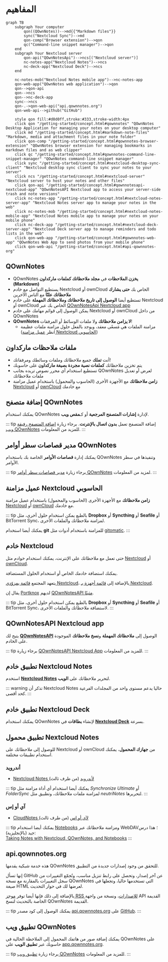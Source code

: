 # المفاهيم

```mermaid
graph TB
    subgraph Your computer
        qon((QOwnNotes))-->md{{"Markdown files"}}
        sync("Nextcloud Sync")-->md
        qon-comp("Browser extension")-->qon
        qc("Command-line snippet manager")-->qon
    end
    subgraph Your Nextcloud server
        qon-api("QOwnNotesApi")-->ncs[("Nextcloud server")]
        nc-notes-app("Nextcloud Notes")-->ncs
        nc-deck-app("Nextcloud Deck")-->ncs
    end

    nc-notes-mob("Nextcloud Notes mobile app")-->nc-notes-app
    qon-web-app("QOwnNotes web application")-->qon
    qon-->qon-api
    qon-->ncs
    qon-->nc-deck-app
    sync-->ncs
    qon-.->qon-web-api("api.qownnotes.org")
    qon-web-api-->github("GitHub")

    style qon fill:#d0d0ff,stroke:#333,stroke-width:4px
    click qon "/getting-started/concept.html#qownnotes" "QOwnNotes Desktop Application for managing your notes on your desktop computer"
    click md "/getting-started/concept.html#markdown-note-files" "Markdown, media and attachment files in your note folder"
    click qon-comp "/getting-started/concept.html#qownnotes-browser-extension" "QOwnNotes browser extension for managing bookmarks in markdown files and as web clipper"
    click qc "/getting-started/concept.html#qownnotes-command-line-snippet-manager" "QOwnNotes command-line snippet manager"
    click sync "/getting-started/concept.html#nextcloud-desktop-sync-client" "Nextcloud desktop sync client to sync your notes to your server"
    click ncs "/getting-started/concept.html#nextcloud-server" "Nextcloud server to host your notes and other files"
    click qon-api "/getting-started/concept.html#qownnotesapi-nextcloud-app" "QOwnNotesAPI Nextcloud app to access your server-side trash and note versions"
    click nc-notes-app "/getting-started/concept.html#nextcloud-notes-server-app" "Nextcloud Notes server app to manage your notes in the web"
    click nc-notes-mob "/getting-started/concept.html#nextcloud-notes-mobile-app" "Nextcloud Notes mobile app to manage your notes on your mobile phone"
    click nc-deck-app "/getting-started/concept.html#nextcloud-deck-server-app" "Nextcloud Deck server app to manage reminders and todo lists in the web"
    click qon-web-app "/getting-started/concept.html#qownnotes-web-app" "QOwnNotes Web App to send photos from your mobile phone"
    click qon-web-api "/getting-started/concept.html#api-qownnotes-org"
```

## QOwnNotes

- QOwnNotes **يخزن الملاحظات** في **مجلد ملاحظاتك كملفات ماركداون (Markdown)**
- يستطيع التواصل مع خادم Nextcloud أو ownCloud الخاص بك **حتى يشارك ملاحظاتك علنًا** مع الناس الآخرين
- تستطيع أيضا **الوصول إلى تاريخ ملاحظاتك وملاحظاتك المهملة** على خادم Nextcloud أو ownCloud الخاص بك عبر [QOwnNotesApi Nextcloud app](#qownnotesapi-nextcloud-app)
- يمكن الوصول إلى قوائم مهامك على خادم Nextcloud أو ownCloud من داخل QOwnNotes
- **QOwnNotes لا يزامن ملاحظاتك** ولا ملفات الوسائط أو المرفقات!
    - مزامنة الملفات هي مَسعًى معقد، ويوجد بالفعل حلول مزامنة ملفات عظيمة (انظر [عميل مزامنة Nextcloud الحاسوبي](#nextcloud-desktop-sync-client))


## ملفات ملاحظات ماركداون

- أنت **تملك** جميع ملاحظاتك وملفات وسائطك ومرفقاتك!
- يتم تخزين ملاحظاتك **كملفات نصية مجردة بصيغة ماركداون** على حاسوبك
- تستطيع استخدام أي محرر نصوص تريده بجانب QOwnNotes لعرض أو تعديل ملفات ملاحظاتك
- **زامن ملاحظاتك** مع الأجهزة الأخرى (الحاسوب والمحمول) باستخدام عميل مزامنة [Nextcloud](https://nextcloud.com/) أو [ownCloud](https://owncloud.org/) مع&nbsp;خادمك


## إضافة متصفح QOwnNotes

يمكنك استخدام QOwnNotes لإدارة **إشارات المتصفح المرجعية** أو كـ**مقص ويب**.

::: tip
إضافة المتصفح تعمل **بدون اتصال بالإنترنت**. برجاء زيارة [إضافة المتصفح رفيقة ويب QOwnNotes](browser-extension.md) للمزيد من المعلومات.
:::

## مدير قصاصات سطر أوامر QOwnNotes

يمكنك إدارة **قصاصات الأوامر** الخاصة بك باستخدام QOwnNotes وتنفيذها في سطر الأوامر.

::: tip
برجاء زيارة [مدير قصاصات سطر أوامر QOwnNotes](command-line-snippet-manager.md) لمزيد من المعلومات.
:::

## عميل مزامنة Nextcloud الحاسوبي

**زامن ملاحظاتك** مع الأجهزة الأخرى (الحاسوب والمحمول) باستخدام عميل مزامنة [Nextcloud](https://nextcloud.com/) أو [ownCloud](https://owncloud.org/) مع&nbsp;خادمك.

::: tip
بالطبع يمكن استخدام حلول أخرى، مثل **Dropbox** أو **Syncthing** أو **Seafile** أو BitTorrent Sync، لمزامنة ملاحظاتك والملفات الأخرى.

يمكنك أيضا استخدام **git** للمزامنة باستخدام أدوات مثل [gitomatic](https://github.com/muesli/gitomatic/).
:::

## خادم Nextcloud

حتى تعمل مع ملاحظاتك على الإنترنت، يمكنك استخدام خوادم مثل [Nextcloud](https://nextcloud.com/) أو [ownCloud](https://owncloud.org/).

يمكنك استضافة خادمك الخاص أو استخدام الحلول المستضافة.

يتعهد المجتمع [قائمة بمزوّدي Nextcloud](https://github.com/nextcloud/providers#providers)، بالإضافة إلى [قائمة أجهزة بـ&nbsp;Nextcloud](https://nextcloud.com/devices/).

يقال إن [Portknox](https://portknox.net) لديهم [QOwnNotesAPI مثبتًا](https://portknox.net/en/app_listing).

::: tip
بالطبع يمكن استخدام حلول أخرى، مثل **Dropbox** أو **Syncthing** أو **Seafile** أو BitTorrent Sync، لاستضافة ملاحظاتك والملفات الأخرى.
:::

## QOwnNotesAPI Nextcloud app

يتيح لك [**QOwnNotesAPI**](https://github.com/pbek/qownnotesapi) الوصول إلى **ملاحظاتك المهملة** و**نسخ ملاحظاتك** الموجودة على الخادم.

::: tip
برجاء زيارة [QOwnNotesAPI Nextcloud App](qownnotesapi.md) للمزيد من المعلومات.
:::

## تطبيق خادم Nextcloud Notes

استخدم [**Nextcloud Notes**](https://github.com/nextcloud/notes) لتحرير ملاحظاتك على **الويب**.

::: warning
تذكر أن Nextcloud Notes حاليا يدعم مستوى واحد من المجلدات الفرعية كحد أقصى.
:::

## تطبيق خادم Nextcloud Deck

يمكنك استخدام QOwnNotes لإنشاء **بطاقات** في [**Nextcloud Deck**](https://github.com/nextcloud/deck) بسرعة.

## تطبيق محمول Nextcloud Notes

للوصول إلى ملاحظاتك على Nextcloud أو ownCloud من **جهازك المحمول**، يمكنك استخدام تطبيقات مختلفة.

### أندرويد

- [Nextcloud Notes لأندرويد](https://play.google.com/store/apps/details?id=it.niedermann.owncloud.notes) (من طرف ثالث)

::: tip
يمكنك أيضا استخدام أي أداة مزامنة مثل *Synchronize Ultimate* أو *FolderSync* لمزامنة ملفات ملاحظاتك، وتطبيق مثل *neutriNotes* لتحريرها.
:::

### آي أو إس

- [CloudNotes لآي أو إس](https://itunes.apple.com/de/app/cloudnotes-owncloud-notes/id813973264?mt=8) (من طرف ثالث)

::: tip
يمكنك أيضا استخدام [Notebooks](https://itunes.apple.com/us/app/notebooks-write-and-organize/id780438662) ومزامنة ملاحظاتك عبر WebDAV؛ هذا درس جيد (بالإنجليزية):<br/>[Taking Notes with Nextcloud, QOwnNotes, and Notebooks](https://lifemeetscode.com/blog/taking-notes-with-nextcloud-qownnotes-and-notebooks)
:::

## api.qownnotes.org

هذه خدمة شبكية يقدمها QOwnNotes للتحقق من وجود إصدارات جديدة من التطبيق.

إنها تسأل GitHub عن آخر إصدار، وتحصل على رابط تنزيل مناسب، وتُجمّع التغييرات من سجل التغييرات بالمقارنة مع نسخة QOwnNotes التي تستخدمها حاليا، وتجعلها في صيغة HTML لعرضها لك في حوار التحديث.

بالإضافة إلى ذلك فإنها أيضا توفر [موجز RSS للإصدارات](http://api.qownnotes.org/rss/app-releases)، ونسخة من واجهة API القديمة الخاصة بالتحديث لنسخ QOwnNotes القديمة.

::: tip
يمكنك الوصول إلى كود مصدر [api.qownnotes.org](https://api.qownnotes.org) على [GitHub](https://github.com/qownnotes/api).
:::

## تطبيق ويب QOwnNotes

يمكنك إضافة صور من هاتفك المحمول إلى الملاحظة الحالية في QOwnNotes على حاسوبك عبر **تطبيق الويب** على [app.qownnotes.org](https://app.qownnotes.org/).

::: tip
برجاء زيارة [تطبيق ويب QOwnNotes](web-app.md) للمزيد من المعلومات.
:::
